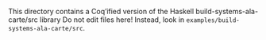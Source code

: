 This directory contains a Coq’ified version of the Haskell build-systems-ala-carte/src library
Do not edit files here! Instead, look in `examples/build-systems-ala-carte/src`.
